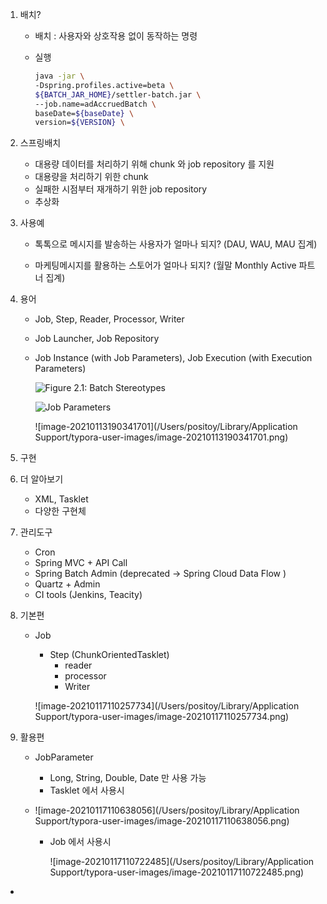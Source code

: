 1. 배치?

   - 배치 : 사용자와 상호작용 없이 동작하는 명령
   - 실행

     ```bash
     java -jar \
     -Dspring.profiles.active=beta \
     ${BATCH_JAR_HOME}/settler-batch.jar \
     --job.name=adAccruedBatch \
     baseDate=${baseDate} \
     version=${VERSION} \
     ```

   

2. 스프링배치

   - 대용량 데이터를 처리하기 위해 chunk 와 job repository 를 지원
   - 대용량을 처리하기 위한 chunk
   - 실패한 시점부터 재개하기 위한 job repository
   - 추상화

   

3. 사용예

   - 톡톡으로 메시지를 발송하는 사용자가 얼마나 되지? (DAU, WAU, MAU 집계)

   - 마케팅메시지를 활용하는 스토어가 얼마나 되지? (월말 Monthly Active 파트너 집계)

     

4. 용어

   - Job, Step, Reader, Processor, Writer

   - Job Launcher, Job Repository

   - Job Instance (with Job Parameters), Job Execution (with Execution Parameters)

     ![Figure 2.1: Batch Stereotypes](https://docs.spring.io/spring-batch/docs/4.3.x/reference/html/images/spring-batch-reference-model.png)

     ![Job Parameters](https://docs.spring.io/spring-batch/docs/4.3.x/reference/html/images/job-stereotypes-parameters.png)

     ![image-20210113190341701](/Users/positoy/Library/Application Support/typora-user-images/image-20210113190341701.png)




5. 구현

6. 더 알아보기

   - XML, Tasklet
   - 다양한 구현체

   

7. 관리도구

   - Cron
   - Spring MVC + API Call
   - Spring Batch Admin
     (deprecated → Spring Cloud Data Flow )
   - Quartz + Admin
   - CI tools (Jenkins, Teacity)

8. 기본편 

   - Job

     - Step (ChunkOrientedTasklet)
       - reader
       - processor
       - Writer

     ![image-20210117110257734](/Users/positoy/Library/Application Support/typora-user-images/image-20210117110257734.png)

9. 활용편

   - JobParameter

     - Long, String, Double, Date 만 사용 가능
     - Tasklet 에서 사용시

   - ![image-20210117110638056](/Users/positoy/Library/Application Support/typora-user-images/image-20210117110638056.png)

     - Job 에서 사용시

       ![image-20210117110722485](/Users/positoy/Library/Application Support/typora-user-images/image-20210117110722485.png)

- 
